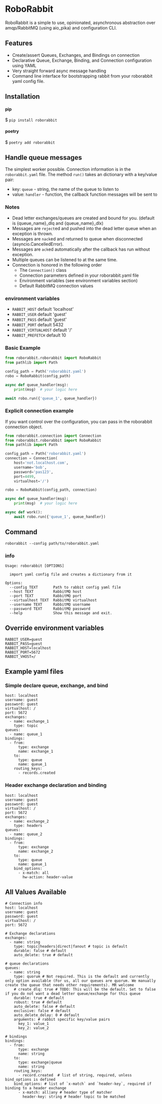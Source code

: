 # RoboRabbit
RoboRabbit is a simple to use, opinionated, asynchronous abstraction over amqp/RabbitMQ (using aio_pika) and configuration CLI.


## Features
- Create/assert Queues, Exchanges, and Bindings on connection
- Declarative Queue, Exchange, Binding, and Connection configuration using YAML
- Very straight forward async message handling
- Command line interface for bootstrapping rabbit from your roborabbit yaml config file.

## Installation

#### pip
$ `pip install roborabbit`

#### poetry
$ `poetry add roborabbit`

## Handle queue messages

The simplest worker possible. Connection information is in the `roborabbit.yaml` file. The method `run()` takes an dictionary with a key/value pair:
- key: `queue` - string, the name of the queue to listen to
- value: `handler` - function, the callback function messages will be sent to

### Notes

- Dead letter exchanges/queues are created and bound for you. (default is {queue_name}_dlq and {queue_name}_dlx)
- Messages are `reject`ed and pushed into the dead letter queue when an exception is thrown.
- Messages are `nack`ed and returned to queue when disconnected (asyncio.CancelledError).
- Messages are `ack`ed automatically after the callback has run without exception.
- Multiple queues can be listened to at the same time.
- Connection is honored in the following order
  - The `Connection()` class
  - Connection parameters defined in your roborabbit.yaml file
  - Environment variables (see environment variables section)
  - Default RabbitMQ connection values

### environment variables
- `RABBIT_HOST` default 'localhost'
- `RABBIT_USER` default 'guest'
- `RABBIT_PASS` default 'guest'
- `RABBIT_PORT` default 5432
- `RABBIT_VIRTUALHOST` default '/'
- `RABBIT_PREFETCH` default 10


### Basic Example
```py
from roborabbit.roborabbit import RoboRabbit
from pathlib import Path

config_path = Path('roborabbit.yaml')
robo = RoboRabbit(config_path)

async def queue_handler(msg):
    print(msg)  # your logic here

await robo.run({'queue_1', queue_handler})
```

### Explicit connection example

If you want control over the configuration, you can pass in the roborabbit connection object.

```py
from roborabbit.connection import Connection
from roborabbit.roborabbit import RoboRabbit
from pathlib import Path

config_path = Path('roborabbit.yaml')
connection = Connection(
    host='not.localhost.com',
    username='bob',
    password='pas123',
    port=4499,
    virtualhost='/')

robo = RoboRabbit(config_path, connection)

async def queue_handler(msg):
    print(msg)  # your logic here

async def work():
    await robo.run({'queue_1', queue_handler})
```

## Command

`roborabbit --config path/to/roborabbit.yaml`

### info

```
Usage: roborabbit [OPTIONS]

  import yaml config file and creates a dictionary from it

Options:
  --config TEXT       Path to rabbit config yaml file
  --host TEXT         RabbitMQ host
  --port TEXT         RabbitMQ port
  --virtualhost TEXT  RabbitMQ virtualhost
  --username TEXT     RabbitMQ username
  --password TEXT     RabbitMQ password
  --help              Show this message and exit.
```

## Override environment variables

```
RABBIT_USER=guest
RABBIT_PASS=guest
RABBIT_HOST=localhost
RABBIT_PORT=5672
RABBIT_VHOST=/
```

## Example yaml files

### Simple declare queue, exchange, and bind

```
host: localhost
username: guest
password: guest
virtualhost: /
port: 5672
exchanges:
  - name: exchange_1
    type: topic
queues:
  - name: queue_1
bindings:
  - from:
      type: exchange
      name: exchange_1
    to:
      type: queue
      name: queue_1
    routing_keys:
      - records.created
```

### Header exchange declaration and binding

```
host: localhost
username: guest
password: guest
virtualhost: /
port: 5672
exchanges:
  - name: exchange_2
    type: headers
queues:
  - name: queue_2
bindings:
  - from:
      type: exchange
      name: exchange_2
    to:
      type: queue
      name: queue_1
    bind_options:
      - x-match: all
        hw-action: header-value
```

## All Values Available

```
# Connection info
host: localhost
username: guest
password: guest
virtualhost: /
port: 5672

# Exchange declarations
exchanges:
  - name: string
    type: topic|headers|direct|fanout # topic is default
    durable: false # default
    auto_delete: true # default

# queue declarations
queues:
  - name: string
    type: quorum # Not required. This is the default and currently only option available (For us, all our queues are quorum. We manually create the queue that needs other requirements). MR welcome
    # create_dlq: true # TODO: This will be the default. Set to false if you do not want a dead letter queue/exchange for this queue
    durable: true # default
    robust: true # default
    auto_delete: false # default
    exclusive: false # default
    auto_delete_delay: 0 # default
    arguments: # rabbit specific key/value pairs
      key_1: value_1
      key_2: value_2

# bindings
bindings:
  - from:
      type: exchange
      name: string
    to:
      type: exchange|queue
      name: string
    routing_keys:
      - record.created  # list of string, required, unless bind_options is defined
    bind_options: # list of `x-match` and `header-key`, required if binding to a header exchange
      - x-match: all|any # header type of matcher
        header-key: string # header topic to be matched
```
